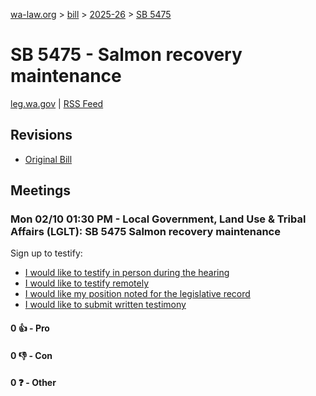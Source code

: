 [wa-law.org](/) > [bill](/bill/) > [2025-26](/bill/2025-26/) > [SB 5475](/bill/2025-26/sb/5475/)

# SB 5475 - Salmon recovery maintenance
[leg.wa.gov](https://app.leg.wa.gov/billsummary?BillNumber=5475&Year=2025&Initiative=false) | [RSS Feed](./rss.xml)

## Revisions
* [Original Bill](1/)

## Meetings
### Mon 02/10 01:30 PM - Local Government, Land Use & Tribal Affairs (LGLT): SB 5475 Salmon recovery maintenance
Sign up to testify:
* [I would like to testify in person during the hearing](https://app.leg.wa.gov/csi/Testifier/Add?chamber=House&mId=32718&aId=163580&caId=25719&tId=1)
* [I would like to testify remotely](https://app.leg.wa.gov/csi/Testifier/Add?chamber=House&mId=32718&aId=163580&caId=25719&tId=2)
* [I would like my position noted for the legislative record](https://app.leg.wa.gov/csi/Testifier/Add?chamber=House&mId=32718&aId=163580&caId=25719&tId=3)
* [I would like to submit written testimony](https://app.leg.wa.gov/csi/Testifier/Add?chamber=House&mId=32718&aId=163580&caId=25719&tId=4)

#### 0 👍 - Pro

#### 0 👎 - Con

#### 0 ❓ - Other
